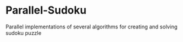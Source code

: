 # Parallel-Sudoku
Parallel implementations of several algorithms for creating and solving sudoku puzzle
